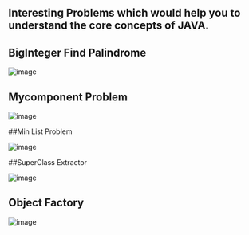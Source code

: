 ## Interesting Problems which would help you to understand the core concepts of JAVA.

## BigInteger Find Palindrome

![image](https://user-images.githubusercontent.com/25129580/40894715-22d2eb5e-67c9-11e8-92ce-4bc29ccf4b3f.png)

## Mycomponent Problem 

![image](https://user-images.githubusercontent.com/25129580/40894749-4eaf7d6e-67c9-11e8-9f23-4d17240e9f42.png)


##Min List Problem

![image](https://user-images.githubusercontent.com/25129580/40894778-7f2d673a-67c9-11e8-9790-ede9d24d11d3.png)


##SuperClass Extractor

![image](https://user-images.githubusercontent.com/25129580/40894806-a665bf50-67c9-11e8-95bc-87ae4c2a72e2.png)

## Object Factory

![image](https://user-images.githubusercontent.com/25129580/40894882-1ba2bf8e-67ca-11e8-8e28-965b884045c5.png)